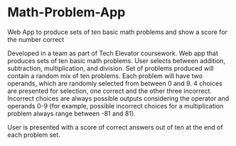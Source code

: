 # Math-Problem-App
Web App to produce sets of ten basic math problems and show a score for the number correct

Developed in a team as part of Tech Elevator coursework.
Web app that produces sets of ten basic math problems.
User selects between addition, subtraction, multiplication, and division. Set of problems produced will contain a random mix of ten problems.
Each problem will have two operands, which are randomly selected from between 0 and 9.
4 choices are presented for selection, one correct and the other three incorrect. Incorrect choices are always possible outputs considering the operator and operands 0-9 (for example, possible incorrect choices for a multiplication problem always range between -81 and 81).

User is presented with a score of correct answers out of ten at the end of each problem set.
